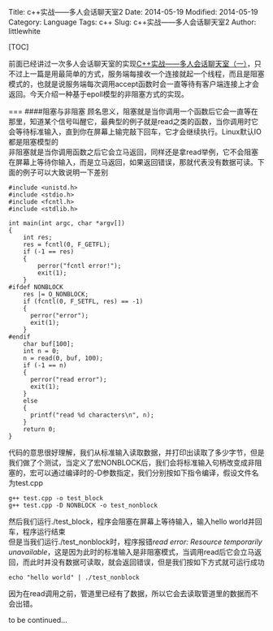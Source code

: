Title: c++实战——多人会话聊天室2
Date: 2014-05-19
Modified: 2014-05-19
Category: Language
Tags: c++
Slug: c++实战——多人会话聊天室2
Author: littlewhite

[TOC]

前面已经讲过一次多人会话聊天室的实现[C++实战——多人会话聊天室（一）](http://littlewhite.us/archives/109)，只不过上一篇是用最简单的方式，服务端每接收一个连接就起一个线程，而且是阻塞模式的，也就是说服务端每次调用accept函数时会一直等待有客户端连接上才会返回。今天介绍一种基于epoll模型的非阻塞方式的实现。

===
####阻塞与非阻塞
顾名思义，阻塞就是当你调用一个函数后它会一直等在那里，知道某个信号叫醒它，最典型的例子就是read之类的函数，当你调用时它会等待标准输入，直到你在屏幕上输完敲下回车，它才会继续执行。Linux默认IO都是阻塞模型的  
非阻塞就是当你调用函数之后它会立马返回，同样还是拿read举例，它不会阻塞在屏幕上等待你输入，而是立马返回，如果返回错误，那就代表没有数据可读。下面的例子可以大致说明一下差别

	#include <unistd.h>
	#include <stdio.h>
	#include <fcntl.h>
	#include <stdlib.h>

	int main(int argc, char *argv[])
	{
	    int res;
	    res = fcntl(0, F_GETFL);
	    if (-1 == res)
  	    {
  	    	perror("fcntl error!");
  	    	exit(1);
  	    }
	#ifdef NONBLOCK
    	res |= O_NONBLOCK;
    	if (fcntl(0, F_SETFL, res) == -1)
    	{
      	  perror("error");
      	  exit(1);
    	}
	#endif
    	char buf[100];
    	int n = 0;
    	n = read(0, buf, 100);
    	if (-1 == n)
    	{
      	  perror("read error");
      	  exit(1);
    	}
    	else
    	{
      	  printf("read %d characters\n", n);
    	}
    	return 0;
	}
	
代码的意思很好理解，我们从标准输入读取数据，并打印出读取了多少字节，但是我们做了个测试，当定义了宏NONBLOCK后，我们会将标准输入句柄改变成非阻塞的，宏可以通过编译时的-D参数指定，我们分别按如下指令编译，假设文件名为test.cpp

	g++ test.cpp -o test_block
	g++ test.cpp -D NONBLOCK -o test_nonblock
	
然后我们运行./test_block，程序会阻塞在屏幕上等待输入，输入hello world并回车，程序运行结束  
但是当我们运行./test_nonblock时，程序报错*read error: Resource temporarily unavailable*，这是因为此时的标准输入是非阻塞模式，当调用read后它会立马返回，而此时并没有数据可读取，就会返回错误，但是我们按如下方式就可运行成功
	
	echo "hello world" | ./test_nonblock
	
因为在read调用之前，管道里已经有了数据，所以它会去读取管道里的数据而不会出错。

to be continued...
